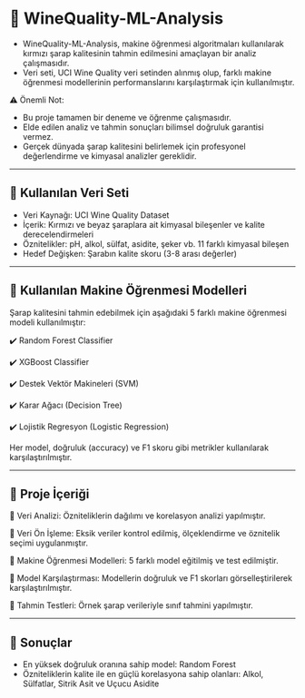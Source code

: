 # 🍷 WineQuality-ML-Analysis

- WineQuality-ML-Analysis, makine öğrenmesi algoritmaları kullanılarak kırmızı şarap kalitesinin tahmin edilmesini amaçlayan bir analiz çalışmasıdır.
- Veri seti, UCI Wine Quality veri setinden alınmış olup, farklı makine öğrenmesi modellerinin performanslarını karşılaştırmak için kullanılmıştır.

⚠️ Önemli Not:

- Bu proje tamamen bir deneme ve öğrenme çalışmasıdır.
- Elde edilen analiz ve tahmin sonuçları bilimsel doğruluk garantisi vermez.
- Gerçek dünyada şarap kalitesini belirlemek için profesyonel değerlendirme ve kimyasal analizler gereklidir.

---
## 📌 Kullanılan Veri Seti
- Veri Kaynağı: UCI Wine Quality Dataset
- İçerik: Kırmızı ve beyaz şaraplara ait kimyasal bileşenler ve kalite derecelendirmeleri
- Öznitelikler: pH, alkol, sülfat, asidite, şeker vb. 11 farklı kimyasal bileşen
- Hedef Değişken: Şarabın kalite skoru (3-8 arası değerler)

---
## 📌 Kullanılan Makine Öğrenmesi Modelleri

Şarap kalitesini tahmin edebilmek için aşağıdaki 5 farklı makine öğrenmesi modeli kullanılmıştır:

✔️ Random Forest Classifier

✔️ XGBoost Classifier

✔️ Destek Vektör Makineleri (SVM)

✔️ Karar Ağacı (Decision Tree)

✔️ Lojistik Regresyon (Logistic Regression)

Her model, doğruluk (accuracy) ve F1 skoru gibi metrikler kullanılarak karşılaştırılmıştır.

---

## 📌 Proje İçeriği

🔹 Veri Analizi: Özniteliklerin dağılımı ve korelasyon analizi yapılmıştır.

🔹 Veri Ön İşleme: Eksik veriler kontrol edilmiş, ölçeklendirme ve öznitelik seçimi uygulanmıştır.

🔹 Makine Öğrenmesi Modelleri: 5 farklı model eğitilmiş ve test edilmiştir.

🔹 Model Karşılaştırması: Modellerin doğruluk ve F1 skorları görselleştirilerek karşılaştırılmıştır.

🔹 Tahmin Testleri: Örnek şarap verileriyle sınıf tahmini yapılmıştır.


---
## 📌 Sonuçlar

- En yüksek doğruluk oranına sahip model: Random Forest
- Özniteliklerin kalite ile en güçlü korelasyona sahip olanları: Alkol, Sülfatlar, Sitrik Asit ve Uçucu Asidite 

